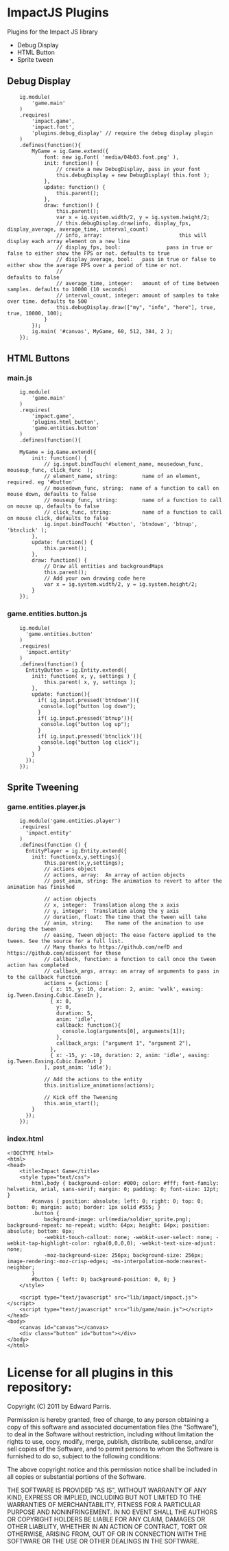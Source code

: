 # ImpactJS Plugins

Plugins for the Impact JS library

* Debug Display
* HTML Button
* Sprite tween

## Debug Display
		ig.module( 
			'game.main' 
		)
		.requires(
			'impact.game',
			'impact.font',
			'plugins.debug_display' // require the debug display plugin
		)
		.defines(function(){
			MyGame = ig.Game.extend({
				font: new ig.Font( 'media/04b03.font.png' ),
				init: function() {
					// create a new DebugDisplay, pass in your font
					this.debugDisplay = new DebugDisplay( this.font );
				},
				update: function() {
					this.parent();
				},
				draw: function() {
					this.parent();
					var x = ig.system.width/2, y = ig.system.height/2;
					// this.debugDisplay.draw(info, display_fps, display_average, average_time, interval_count)
					// info, array:							this will display each array element on a new line
					// display_fps, bool:				pass in true or false to either show the FPS or not. defaults to true
					// display_average, bool: 	pass in true or false to either show the average FPS over a period of time or not. 
					//													defaults to false
					// average_time, integer: 	amount of of time between samples. defaults to 10000 (10 seconds)
					// interval_count, integer:	amount of samples to take over time. defaults to 500
					this.debugDisplay.draw(["my", "info", "here"], true, true, 10000, 100);
				}
			});
			ig.main( '#canvas', MyGame, 60, 512, 384, 2 );
		});
		
## HTML Buttons
### main.js
		ig.module( 
			'game.main' 
		)
		.requires(
			'impact.game',
			'plugins.html_button',
			'game.entities.button'
		)
		.defines(function(){

		MyGame = ig.Game.extend({
			init: function() {
				// ig.input.bindTouch( element_name, mousedown_func, mouseup_func, click_func  );
				// element_name, string:		name of an element, required. eg '#button'
				// mousedown_func, string:	name of a function to call on mouse down, defaults to false
				// mouseup_func, string:		name of a function to call on mouse up, defaults to false
				// click_func, string:			name of a function to call on mouse click, defaults to false
				ig.input.bindTouch( '#button', 'btndown', 'btnup', 'btnclick' );
			},
			update: function() {
				this.parent();
			},
			draw: function() {
				// Draw all entities and backgroundMaps
				this.parent();
				// Add your own drawing code here
				var x = ig.system.width/2, y = ig.system.height/2;
			}
		});

### game.entities.button.js
		ig.module(
		  'game.entities.button'
		)
		.requires(
		  'impact.entity'
		)
		.defines(function() {
		  EntityButton = ig.Entity.extend({  	
		  	init: function( x, y, settings ) {
		        this.parent( x, y, settings );
		    },
		    update: function(){
		      if( ig.input.pressed('btndown')){
		       console.log("button log down"); 
		      }
		      if( ig.input.pressed('btnup')){
		       console.log("button log up"); 
		      }
		      if( ig.input.pressed('btnclick')){
		       console.log("button log click"); 
		      }
		    }
		  });
		});
		
## Sprite Tweening
### game.entities.player.js
        ig.module('game.entities.player')
        .requires(
          'impact.entity'
        )
        .defines(function () {
          EntityPlayer = ig.Entity.extend({
            init: function(x,y,settings){
                this.parent(x,y,settings);
                // actions object
                // actions, array:  An array of action objects
                // post_anim, string: The animation to revert to after the animation has finished
                
                // action objects
                // x, integer:  Translation along the x axis
                // y, integer:  Translation along the y axis
                // duration, float: The time that the tween will take
                // anim, string:    The name of the animation to use during the tween
                // easing, Tween object: The ease factore applied to the tween. See the source for a full list.
                // Many thanks to https://github.com/nefD and https://github.com/xdissent for these
                // callback, function: a function to call once the tween action has completed
                // callback_args, array: an array of arguments to pass in to the callback function
                actions = {actions: [
                  { x: 15, y: 10, duration: 2, anim: 'walk', easing: ig.Tween.Easing.Cubic.EaseIn },
                  { x: 0, 
                    y: 0,
                    duration: 5,
                    anim: 'idle',
                    callback: function(){
                      console.log(arguments[0], arguments[1]);
                    }, 
                    callback_args: ["argument 1", "argument 2"],
                  },
                  { x: -15, y: -10, duration: 2, anim: 'idle', easing: ig.Tween.Easing.Cubic.EaseOut }
                ], post_anim: 'idle'};
                
                // Add the actions to the entity
                this.initialize_animations(actions);
                
                // Kick off the Tweening
                this.anim_start();
            }
          });
        });
		
### index.html
	<!DOCTYPE html>
	<html>
	<head>
		<title>Impact Game</title>
		<style type="text/css">
			html,body {	background-color: #000; color: #fff; font-family: helvetica, arial, sans-serif; margin: 0; padding: 0; font-size: 12pt; }
			#canvas { position: absolute; left: 0; right: 0; top: 0; bottom: 0; margin: auto; border: 1px solid #555; }
			.button {
				background-image: url(media/soldier_sprite.png); background-repeat: no-repeat; width: 64px; height: 64px; position: absolute; bottom: 0px;
				-webkit-touch-callout: none; -webkit-user-select: none; -webkit-tap-highlight-color: rgba(0,0,0,0); -webkit-text-size-adjust: none;
				-moz-background-size: 256px; background-size: 256px; image-rendering:-moz-crisp-edges; -ms-interpolation-mode:nearest-neighbor;
			}
			#button { left: 0; background-position: 0, 0; }
		</style>

		<script type="text/javascript" src="lib/impact/impact.js"></script>
		<script type="text/javascript" src="lib/game/main.js"></script>
	</head>
	<body>
		<canvas id="canvas"></canvas>
		<div class="button" id="button"></div>
	</body>
	</html>
	

# License for all plugins in this repository:

Copyright (C) 2011 by Edward Parris.

Permission is hereby granted, free of charge, to any person obtaining a copy
of this software and associated documentation files (the "Software"), to deal
in the Software without restriction, including without limitation the rights
to use, copy, modify, merge, publish, distribute, sublicense, and/or sell
copies of the Software, and to permit persons to whom the Software is
furnished to do so, subject to the following conditions:

The above copyright notice and this permission notice shall be included in
all copies or substantial portions of the Software.

THE SOFTWARE IS PROVIDED "AS IS", WITHOUT WARRANTY OF ANY KIND, EXPRESS OR
IMPLIED, INCLUDING BUT NOT LIMITED TO THE WARRANTIES OF MERCHANTABILITY,
FITNESS FOR A PARTICULAR PURPOSE AND NONINFRINGEMENT. IN NO EVENT SHALL THE
AUTHORS OR COPYRIGHT HOLDERS BE LIABLE FOR ANY CLAIM, DAMAGES OR OTHER
LIABILITY, WHETHER IN AN ACTION OF CONTRACT, TORT OR OTHERWISE, ARISING FROM,
OUT OF OR IN CONNECTION WITH THE SOFTWARE OR THE USE OR OTHER DEALINGS IN
THE SOFTWARE.
